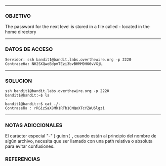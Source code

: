 ----
### OBJETIVO
The password for the next level is stored in a file called **-** located in the home directory

---
### DATOS DE ACCESO
	Servidor: ssh bandit1@bandit.labs.overthewire.org -p 2220
	Contraseña: NH2SXQwcBdpmTEzi3bvBHMM9H66vVXjL

---
### SOLUCION
	ssh bandit1@bandit.labs.overthewire.org -p 2220
	bandit1@bandit:~$ ls
	-
	bandit1@bandit:~$ cat ./-
	Contraseña : rRGizSaX8Mk1RTb1CNQoXTcYZWU6lgzi

---
### NOTAS ADICCIONALES

El carácter especial "-" ( guion ) , cuando están al principio del nombre de algún archivo, necesita que ser llamado con una path relativa o absoluta para evitar confusiones. 

### REFERENCIAS
